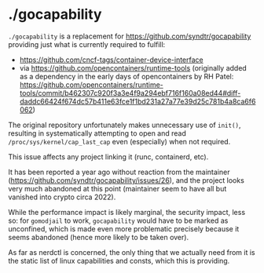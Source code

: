 # ./gocapability

`./gocapability` is a replacement for https://github.com/syndtr/gocapability providing just
what is currently required to fulfill:
- https://github.com/cncf-tags/container-device-interface
- via https://github.com/opencontainers/runtime-tools
  (originally added as a dependency in the early days of opencontainers by RH Patel:
https://github.com/opencontainers/runtime-tools/commit/b462307c920f3a3e4f9a294ebf716f160a08ed44#diff-daddc66424f674dc57b411e63fce1f1bd231a27a77e39d25c781b4a8ca6f6062)

The original repository unfortunately makes unnecessary use of `init()`, resulting
in systematically attempting to open and read `/proc/sys/kernel/cap_last_cap`
even (especially) when not required.

This issue affects any project linking it (runc, containerd, etc).

It has been reported a year ago without reaction from the maintainer
(https://github.com/syndtr/gocapability/issues/26), and the project
looks very much abandoned at this point (maintainer seem to have all but vanished into crypto circa 2022).

While the performance impact is likely marginal, the security impact, less so:
for `gomodjail` to work, `gocapability` would have to be marked as unconfined,
which is made even more problematic precisely because it seems abandoned
(hence more likely to be taken over).

As far as nerdctl is concerned, the only thing that we actually need from it is the static list of linux capabilities
and consts, which this is providing.
